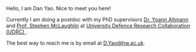 <span style="font-size:1em;"> Hello, I am Dan Yao. Nice to meet you here! </span>

<span style="font-size:1em;"> Currently I am doing a postdoc with my PhD supervisors <a href="https://yoannaltmann.weebly.com"> Dr. Yoann Altmann </a> and <a href="https://ieeexplore.ieee.org/author/38184618700"> Prof. Stephen McLaughlin</a> at 
<a href="https://udrc.eng.ed.ac.uk/"> University Defence Research Collaboration (UDRC) </a>. </span>

<span style="font-size:1em;"> The best way to reach me is by email at <a href="D.Yao@hw.ac.uk">D.Yao@hw.ac.uk</a>.</span>
